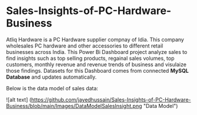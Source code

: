 # Sales-Insights-of-PC-Hardware-Business

Atliq Hardware is a PC Hardware supplier compnay of Idia. This company wholesales PC hardware and other accessories to different retail businesses across India.
This Power Bi Dashboard project analyze sales to find insights such as top selling products, regainal sales volumes, top customers, monthly revenue and revenue trends of business and visulaize those findings. Datasets for this Dashboard comes from connected **MySQL Database** and updates automatically.


Below is the data model of sales data:

![alt text] (https://github.com/jayedhussain/Sales-Insights-of-PC-Hardware-Business/blob/main/Images/DataModelSalesInsight.png "Data Model")
